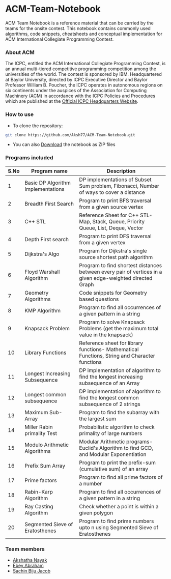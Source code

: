 # ACM-Team-Notebook

ACM Team Notebook is a reference material that can be carried by the teams for the onsite contest.
This notebook contains commonly used algorithms, code snippets, cheatsheets and conceptual implementation for ACM International Collegiate Programming Contest. 


### About ACM
The ICPC, entitled the ACM International Collegiate Programming Contest, is an annual multi-tiered competitive programming competition among the universities of the world. The contest is sponsored by IBM. Headquartered at Baylor University, directed by ICPC Executive Director and Baylor Professor William B. Poucher, the ICPC operates in autonomous regions on six continents under the auspices of the Association for Computing Machinery (ACM) in accordance with the ICPC Policies and Procedures which are published at the [Official ICPC Headquarters Website](https://icpc.baylor.edu/).

### How to use
* To clone the repository:

 ```bash
 git clone https://github.com/Aksh77/ACM-Team-Notebook.git
 ```
* You can also [Download](https://github.com/Aksh77/ACM-Team-Notebook/archive/master.zip) the notebook as ZIP files

### Programs included
 
| S.No | Program name | Description |
|--------|--------|--------|
| 1 | Basic DP Algorithm Implementations | DP implementations of Subset Sum problem, Fibonacci, Number of ways to cover a distance |
| 2 | Breadth First Search | Program to print BFS traversal from a given source vertex |
| 3 | C++ STL | Reference Sheet for C++ STL- Map, Stack, Queue, Priority Queue, List, Deque, Vector |
| 4 | Depth First search | Program to print DFS traversal from a given vertex |
| 5 | Dijkstra's Algo | Program for Dijkstra's single source shortest path algorithm |
| 6 | Floyd Warshall Algorithm | Program to find shortest distances between every pair of vertices in a given edge-weighted directed Graph|
| 7 | Geometry Algorithms | Code snippets for Geometry based questions |
| 8 | KMP Algorithm | Program to find all occurrences of a given pattern in a string |
| 9 | Knapsack Problem | Program to solve Knapsack Problems (get the maximum total value in the knapsack) |
| 10 | Library Functions | Reference sheet for library functions- Mathematical Functions, String and Character functions |
| 11 | Longest Increasing Subsequence | DP implementation of algorithm to find the longest increasing subsequence of an Array |
| 12 | Longest common subsequence | DP implementation of algorithm to find the longest common subsequence of 2 strings |
| 13 | Maximum Sub-Array | Program to find the subarray with the largest sum |
| 14 | Miller Rabin primality Test | Probabilistic algorithm to check primality of large numbers |
| 15 | Modulo Arithmetic Algorithms | Modular Arithmetic programs- Euclid's Algorithm to find GCD, and Modular Exponentiation |
| 16 | Prefix Sum Array | Program to print the prefix-sum (cumulative sum) of an array |
| 17 | Prime factors | Program to find all prime factors of a number |
| 18 | Rabin-Karp Algorithm | Program to find all occurrences of a given pattern in a string |
| 19 | Ray Casting Algorithm | Check whether a point is within a given polygon |
| 20 | Segmented Sieve of Eratosthenes | Program to find prime numbers upto n using Segmented Sieve of Eratosthenes |



### Team members
* [Akshatha Nayak](https://github.com/Aksh77)
* [Ebey Abraham](https://github.com/Poirot1729)
* [Sachin Biju Jacob](https://github.com/sachin320)
